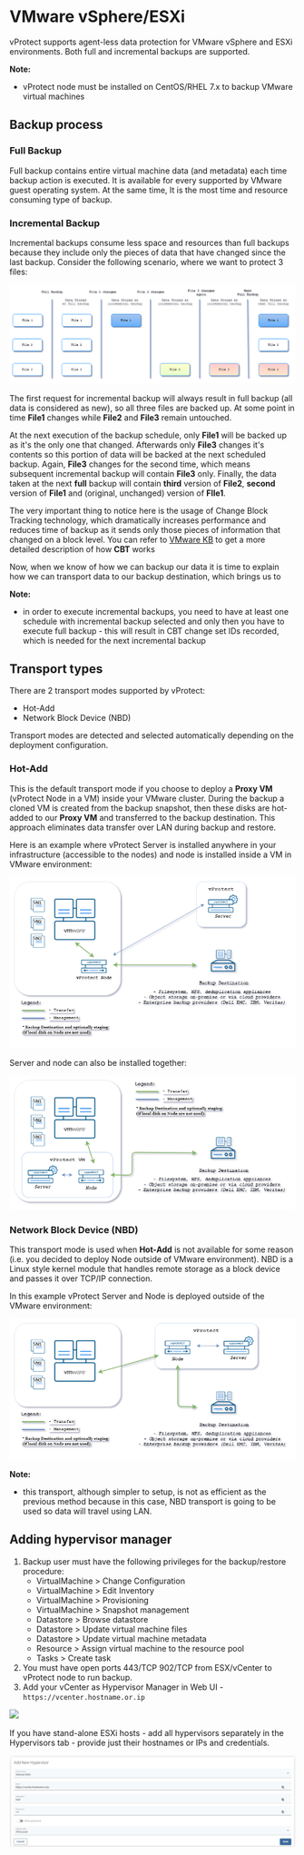 # VMware vSphere/ESXi

vProtect supports agent-less data protection for VMware vSphere and ESXi environments. Both full and incremental backups are supported.

**Note:**

* vProtect node must be installed on CentOS/RHEL 7.x to backup VMware virtual machines

## Backup process

### Full Backup

Full backup contains entire virtual machine data \(and metadata\) each time backup action is executed. It is available for every supported by VMware guest operating system. At the same time, It is the most time and resource consuming type of backup.

### Incremental Backup

Incremental backups consume less space and resources than full backups because they include only the pieces of data that have changed since the last backup. Consider the following scenario, where we want to protect 3 files:

![](../../../.gitbook/assets/vmware-incremental.png)

The first request for incremental backup will always result in full backup \(all data is considered as new\), so all three files are backed up. At some point in time **File1** changes while **File2** and **File3** remain untouched.

At the next execution of the backup schedule, only **File1** will be backed up as it's the only one that changed. Afterwards only **File3** changes it's contents so this portion of data will be backed at the next scheduled backup. Again, **File3** changes for the second time, which means subsequent incremental backup will contain **File3** only. Finally, the data taken at the next **full** backup will contain **third** version of **File2**, **second** version of **File1** and \(original, unchanged\) version of **FIle1**.

The very important thing to notice here is the usage of Change Block Tracking technology, which dramatically increases performance and reduces time of backup as it sends only those pieces of information that changed on a block level. You can refer to [VMware KB](https://kb.vmware.com/s/article/1020128) to get a more detailed description of how **CBT** works

Now, when we know of how we can backup our data it is time to explain how we can transport data to our backup destination, which brings us to

**Note:**

* in order to execute incremental backups, you need to have at least one schedule with incremental backup selected and only then you have to execute full backup - this will result in CBT change set IDs recorded, which is needed for the next incremental backup

## Transport types

There are 2 transport modes supported by vProtect:

* Hot-Add
* Network Block Device \(NBD\)

Transport modes are detected and selected automatically depending on the deployment configuration.

### Hot-Add

This is the default transport mode if you choose to deploy a **Proxy VM** \(vProtect Node in a VM\) inside your VMware cluster. During the backup a cloned VM is created from the backup snapshot, then these disks are hot-added to our **Proxy VM** and transferred to the backup destination. This approach eliminates data transfer over LAN during backup and restore.

Here is an example where vProtect Server is installed anywhere in your infrastructure \(accessible to the nodes\) and node is installed inside a VM in VMware environment:

![](../../../.gitbook/assets/vmware-hotadd.png)

Server and node can also be installed together:

![](../../../.gitbook/assets/vmware-hotadd-aio%20%281%29.png)

### Network Block Device \(NBD\)

This transport mode is used when **Hot-Add** is not available for some reason \(i.e. you decided to deploy Node outside of VMware environment\). NBD is a Linux style kernel module that handles remote storage as a block device and passes it over TCP/IP connection.

In this example vProtect Server and Node is deployed outside of the VMware environment:

![](../../../.gitbook/assets/vmware-nbd-aio.png)

**Note:**

* this transport, although simpler to setup, is not as efficient as the previous method because in this case, NBD transport is going to be used so data will travel using LAN.

## Adding hypervisor manager

1. Backup user must have the following privileges for the backup/restore procedure:
   * VirtualMachine &gt; Change Configuration
   * VirtualMachine &gt; Edit Inventory
   * VirtualMachine &gt; Provisioning
   * VirtualMachine &gt; Snapshot management
   * Datastore &gt; Browse datastore
   * Datastore &gt; Update virtual machine files
   * Datastore &gt; Update virtual machine metadata
   * Resource &gt; Assign virtual machine to the resource pool
   * Tasks &gt; Create task
2. You must have open ports 443/TCP 902/TCP from ESX/vCenter to vProtect node to run backup.
3. Add your vCenter as Hypervisor Manager in Web UI - `https://vcenter.hostname.or.ip`

![](../../../.gitbook/assets/protected-platforms-vm-vcenter.jpg)

If you have stand-alone ESXi hosts - add all hypervisors separately in the Hypervisors tab - provide just their hostnames or IPs and credentials.

![](../../../.gitbook/assets/protected-platforms-vm-esxi.jpg)

